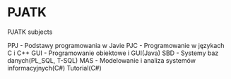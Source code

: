 # PJATK
PJATK subjects

PPJ - Podstawy programowania w Javie
PJC - Programowanie w językach C i C++
GUI - Programowanie obiektowe i GUI(Java)
SBD - Systemy baz danych(PL_SQL, T-SQL)
MAS - Modelowanie i analiza systemów informacyjnych(C#)
Tutorial(C#)

